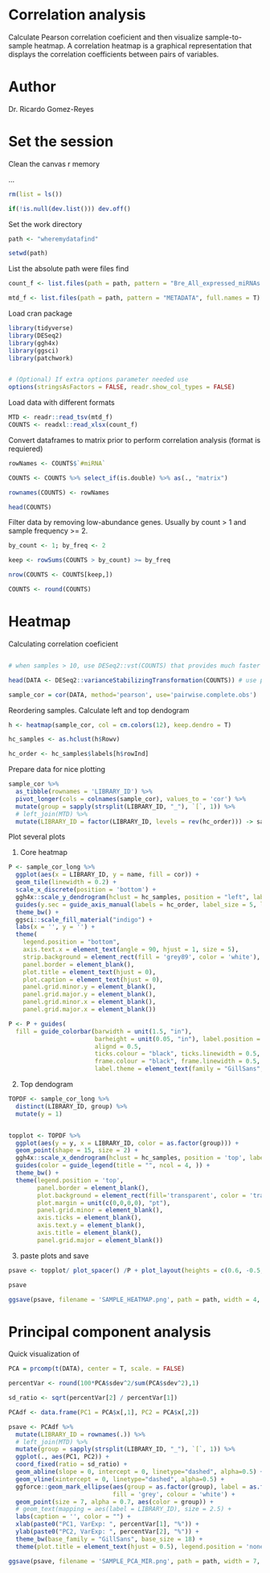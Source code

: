 # Correlation analysis

Calculate Pearson correlation coeficient and then visualize sample-to-sample heatmap. A correlation heatmap is a graphical representation that displays the correlation coefficients between pairs of variables.

# Author

Dr. Ricardo Gomez-Reyes



# Set the session

Clean the canvas r memory

...

```R
rm(list = ls())

if(!is.null(dev.list())) dev.off()

```

Set the work directory

```R
path <- "wheremydatafind"

setwd(path)
```

List the absolute path were files find

```R
count_f <- list.files(path = path, pattern = "Bre_All_expressed_miRNAs.xlsx", full.names = T)

mtd_f <- list.files(path = path, pattern = "METADATA", full.names = T)

```

Load cran package

```R
library(tidyverse)
library(DESeq2)
library(ggh4x)
library(ggsci)
library(patchwork)


# (Optional) If extra options parameter needed use 
options(stringsAsFactors = FALSE, readr.show_col_types = FALSE)
```

Load data with different formats

```R
MTD <- readr::read_tsv(mtd_f)
COUNTS <- readxl::read_xlsx(count_f)
```

Convert dataframes to matrix prior to perform correlation analysis (format is requiered)

```R
rowNames <- COUNTS$`#miRNA`

COUNTS <- COUNTS %>% select_if(is.double) %>% as(., "matrix")

rownames(COUNTS) <- rowNames

head(COUNTS)
```

Filter data by removing low-abundance genes. Usually by count > 1 and sample frequency >= 2.

```R
by_count <- 1; by_freq <- 2

keep <- rowSums(COUNTS > by_count) >= by_freq

nrow(COUNTS <- COUNTS[keep,])

COUNTS <- round(COUNTS)
```

# Heatmap 

Calculating correlation coeficient

```R

# when samples > 10, use DESeq2::vst(COUNTS) that provides much faster estimation of the dispersion trend

head(DATA <- DESeq2::varianceStabilizingTransformation(COUNTS)) # use pseudo-count as COUNTS+1 if warning

sample_cor = cor(DATA, method='pearson', use='pairwise.complete.obs')
```

Reordering samples. Calculate left and top dendogram

```R
h <- heatmap(sample_cor, col = cm.colors(12), keep.dendro = T)

hc_samples <- as.hclust(h$Rowv)

hc_order <- hc_samples$labels[h$rowInd]
```

Prepare data for nice plotting

```R
sample_cor %>% 
  as_tibble(rownames = 'LIBRARY_ID') %>%
  pivot_longer(cols = colnames(sample_cor), values_to = 'cor') %>%
  mutate(group = sapply(strsplit(LIBRARY_ID, "_"), `[`, 1)) %>%
  # left_join(MTD) %>% 
  mutate(LIBRARY_ID = factor(LIBRARY_ID, levels = rev(hc_order))) -> sample_cor_long
```

Plot several plots

1) Core heatmap

```R
P <- sample_cor_long %>%
  ggplot(aes(x = LIBRARY_ID, y = name, fill = cor)) +  
  geom_tile(linewidth = 0.2) +
  scale_x_discrete(position = 'bottom') +
  ggh4x::scale_y_dendrogram(hclust = hc_samples, position = "left", labels = NULL) +
  guides(y.sec = guide_axis_manual(labels = hc_order, label_size = 5, label_family = "GillSans")) +
  theme_bw() +
  ggsci::scale_fill_material("indigo") +
  labs(x = '', y = '') +
  theme(
    legend.position = "bottom",
    axis.text.x = element_text(angle = 90, hjust = 1, size = 5),
    strip.background = element_rect(fill = 'grey89', color = 'white'),
    panel.border = element_blank(),
    plot.title = element_text(hjust = 0),
    plot.caption = element_text(hjust = 0),
    panel.grid.minor.y = element_blank(),
    panel.grid.major.y = element_blank(),
    panel.grid.minor.x = element_blank(),
    panel.grid.major.x = element_blank()) 

P <- P + guides(
  fill = guide_colorbar(barwidth = unit(1.5, "in"),
                        barheight = unit(0.05, "in"), label.position = "bottom",
                        alignd = 0.5,
                        ticks.colour = "black", ticks.linewidth = 0.5,
                        frame.colour = "black", frame.linewidth = 0.5,
                        label.theme = element_text(family = "GillSans", size = 7)))
```

2. Top dendogram

```R
TOPDF <- sample_cor_long %>%
  distinct(LIBRARY_ID, group) %>%
  mutate(y = 1)


topplot <- TOPDF %>%
  ggplot(aes(y = y, x = LIBRARY_ID, color = as.factor(group))) +
  geom_point(shape = 15, size = 2) +
  ggh4x::scale_x_dendrogram(hclust = hc_samples, position = 'top', labels = NULL) +
  guides(color = guide_legend(title = "", ncol = 4, )) +
  theme_bw() +
  theme(legend.position = 'top',
        panel.border = element_blank(), 
        plot.background = element_rect(fill='transparent', color = 'transparent'),
        plot.margin = unit(c(0,0,0,0), "pt"),
        panel.grid.minor = element_blank(),
        axis.ticks = element_blank(),
        axis.text.y = element_blank(),
        axis.title = element_blank(),
        panel.grid.major = element_blank()) 
```

3. paste plots and save

```R
psave <- topplot/ plot_spacer() /P + plot_layout(heights = c(0.6, -0.5, 5))

psave

ggsave(psave, filename = 'SAMPLE_HEATMAP.png', path = path, width = 4, height = 4)

```

# Principal component analysis

Quick visualization of 

```R
PCA = prcomp(t(DATA), center = T, scale. = FALSE)

percentVar <- round(100*PCA$sdev^2/sum(PCA$sdev^2),1)

sd_ratio <- sqrt(percentVar[2] / percentVar[1])

PCAdf <- data.frame(PC1 = PCA$x[,1], PC2 = PCA$x[,2])

psave <- PCAdf %>%
  mutate(LIBRARY_ID = rownames(.)) %>%
  # left_join(MTD) %>%
  mutate(group = sapply(strsplit(LIBRARY_ID, "_"), `[`, 1)) %>%
  ggplot(., aes(PC1, PC2)) +
  coord_fixed(ratio = sd_ratio) +
  geom_abline(slope = 0, intercept = 0, linetype="dashed", alpha=0.5) +
  geom_vline(xintercept = 0, linetype="dashed", alpha=0.5) +
  ggforce::geom_mark_ellipse(aes(group = as.factor(group), label = as.factor(group)),
                             fill = 'grey', colour = 'white') +
  geom_point(size = 7, alpha = 0.7, aes(color = group)) +
  # geom_text(mapping = aes(label = LIBRARY_ID), size = 2.5) +
  labs(caption = '', color = "") +
  xlab(paste0("PC1, VarExp: ", percentVar[1], "%")) +
  ylab(paste0("PC2, VarExp: ", percentVar[2], "%")) +
  theme_bw(base_family = "GillSans", base_size = 18) +
  theme(plot.title = element_text(hjust = 0.5), legend.position = 'none')

ggsave(psave, filename = 'SAMPLE_PCA_MIR.png', path = path, width = 7, height = 7)
```

